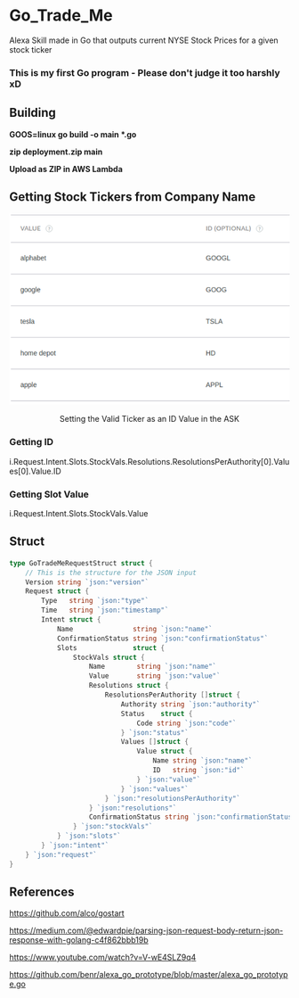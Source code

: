 # Go_Trade_Me
Alexa Skill made in Go that outputs current NYSE Stock Prices for a given stock ticker

### This is my first Go program - Please don't judge it too harshly xD


## Building

<b>GOOS=linux go build -o main *.go</b>

<b>zip deployment.zip main</b>

<b>Upload as ZIP in AWS Lambda</b>

## Getting Stock Tickers from Company Name

<p align="center">
<img src ="src/IDVals.png">
</p>
<p align="center">Setting the Valid Ticker as an ID Value in the ASK</p>

### Getting ID

i.Request.Intent.Slots.StockVals.Resolutions.ResolutionsPerAuthority[0].Values[0].Value.ID

### Getting Slot Value

i.Request.Intent.Slots.StockVals.Value

## Struct

```go
type GoTradeMeRequestStruct struct {
	// This is the structure for the JSON input
	Version string `json:"version"`
	Request struct {
		Type   string `json:"type"`
		Time   string `json:"timestamp"`
		Intent struct {
			Name               string `json:"name"`
			ConfirmationStatus string `json:"confirmationStatus"`
			Slots              struct {
				StockVals struct {
					Name        string `json:"name"`
					Value       string `json:"value"`
					Resolutions struct {
						ResolutionsPerAuthority []struct {
							Authority string `json:"authority"`
							Status    struct {
								Code string `json:"code"`
							} `json:"status"`
							Values []struct {
								Value struct {
									Name string `json:"name"`
									ID   string `json:"id"`
								} `json:"value"`
							} `json:"values"`
						} `json:"resolutionsPerAuthority"`
					} `json:"resolutions"`
					ConfirmationStatus string `json:"confirmationStatus"`
				} `json:"stockVals"`
			} `json:"slots"`
		} `json:"intent"`
	} `json:"request"`
}
```

## References

https://github.com/alco/gostart

https://medium.com/@edwardpie/parsing-json-request-body-return-json-response-with-golang-c4f862bbb19b

https://www.youtube.com/watch?v=V-wE4SLZ9q4

https://github.com/benr/alexa_go_prototype/blob/master/alexa_go_prototype.go
